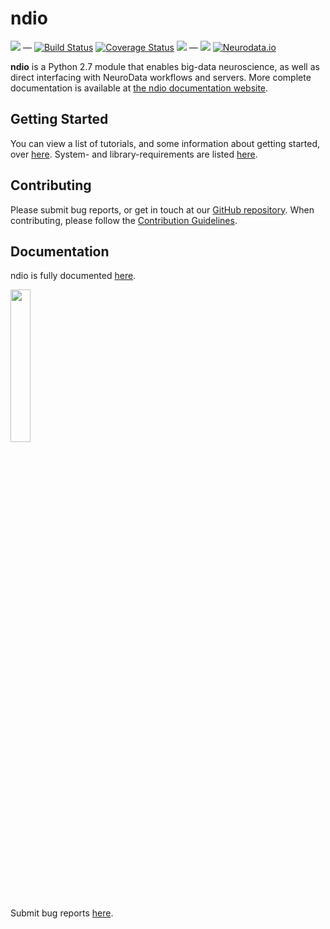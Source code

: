 # ndio

[![](https://img.shields.io/pypi/v/ndio.svg)](https://pypi.python.org/pypi/ndio) —
[![Build Status](https://travis-ci.org/openconnectome/ndio.svg?branch=master)](https://travis-ci.org/openconnectome/ndio)
[![Coverage Status](https://coveralls.io/repos/openconnectome/ndio/badge.svg?branch=master&service=github)](https://coveralls.io/github/openconnectome/ndio?branch=master)
![](https://img.shields.io/badge/pep8-0E-green.svg?style=flat) —
[![](https://img.shields.io/badge/SfN-2015-blue.svg)](http://www.sfn.org/annual-meeting/neuroscience-2015)
[![Neurodata.io](https://img.shields.io/badge/Visit-neurodata.io-ff69b4.svg)](http://neurodata.io/)


**ndio** is a Python 2.7 module that enables big-data neuroscience, as well as direct interfacing with NeuroData workflows and servers. More complete documentation is available at [the ndio documentation website](http://docs.neurodata.io/nddocs/ndio).

## Getting Started
You can view a list of tutorials, and some information about getting started, over [here](http://docs.neurodata.io/nddocs/ndio/tutorials.html). System- and library-requirements are listed [here](http://docs.neurodata.io/nddocs/ndio/importing.html).

## Contributing
Please submit bug reports, or get in touch at our [GitHub repository](https://github.com/openconnectome/ndio). When contributing, please follow the [Contribution Guidelines](https://github.com/openconnectome/ndio/blob/master/CONTRIBUTING.md).

## Documentation
ndio is fully documented [here](http://docs.neurodata.io/ndio/).

<img src="http://docs.neurodata.io/nddocs/images/ndio.jpg" width="25%">



Submit bug reports [here](https://github.com/openconnectome/ndio/issues/new).

